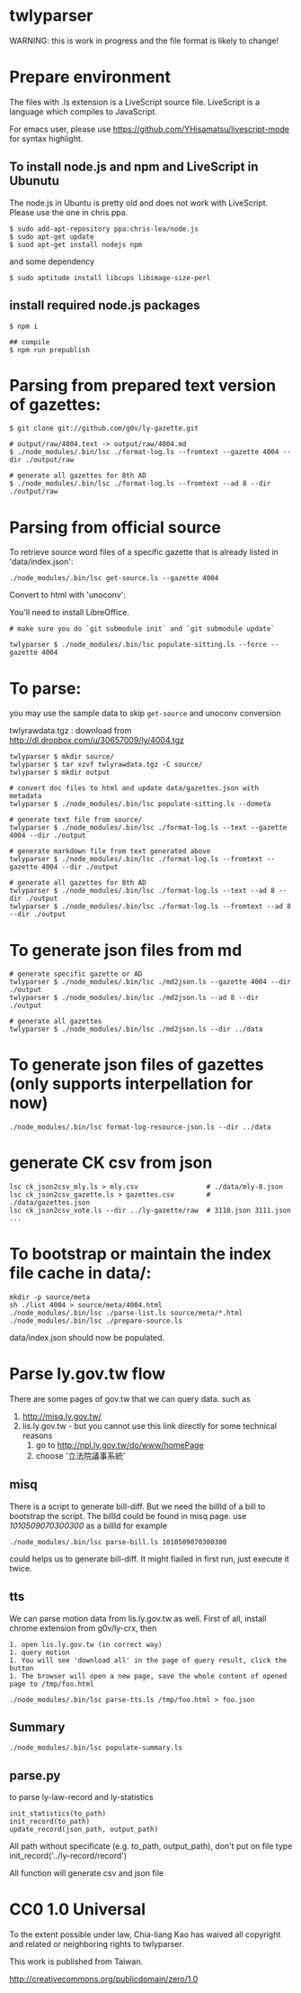 twlyparser
============

WARNING: this is work in progress and the file format is likely to change!

# Prepare environment

The files with .ls extension is a LiveScript source file. 
LiveScript is a language which compiles to JavaScript.

For emacs user, please use
https://github.com/YHisamatsu/livescript-mode for syntax highlight.

## To install node.js and npm and LiveScript in Ubunutu

The node.js in Ubuntu is pretty old and does not work with
LiveScript. Please use the one in chris ppa.

```
$ sudo add-apt-repository ppa:chris-lea/node.js
$ sudo apt-get update
$ suod apt-get install nodejs npm
```

and some dependency

    $ sudo aptitude install libcups libimage-size-perl

## install required node.js packages

```
$ npm i

## compile 
$ npm run prepublish
```

# Parsing from prepared text version of gazettes:

```
$ git clone git://github.com/g0v/ly-gazette.git

# output/raw/4004.text -> output/raw/4004.md
$ ./node_modules/.bin/lsc ./format-log.ls --fromtext --gazette 4004 --dir ./output/raw

# generate all gazettes for 8th AD
$ ./node_modules/.bin/lsc ./format-log.ls --fromtext --ad 8 --dir ./output/raw
```

# Parsing from official source

To retrieve source word files of a specific gazette that is already listed in
'data/index.json':

```
./node_modules/.bin/lsc get-source.ls --gazette 4004

```

Convert to html with 'unoconv':

You'll need to install LibreOffice.

```
# make sure you do `git submodule init` and `git submodule update`

twlyparser $ ./node_modules/.bin/lsc populate-sitting.ls --force --gazette 4004
```

# To parse:

you may use the sample data to skip `get-source` and unoconv conversion

twlyrawdata.tgz : download from http://dl.dropbox.com/u/30657009/ly/4004.tgz

```
twlyparser $ mkdir source/
twlyparser $ tar xzvf twlyrawdata.tgz -C source/ 
twlyparser $ mkdir output

# convert doc files to html and update data/gazettes.json with metadata
twlyparser $ ./node_modules/.bin/lsc populate-sitting.ls --dometa

# generate text file from source/
twlyparser $ ./node_modules/.bin/lsc ./format-log.ls --text --gazette 4004 --dir ./output

# generate markdown file from text generated above
twlyparser $ ./node_modules/.bin/lsc ./format-log.ls --fromtext --gazette 4004 --dir ./output

# generate all gazettes for 8th AD
twlyparser $ ./node_modules/.bin/lsc ./format-log.ls --text --ad 8 --dir ./output
twlyparser $ ./node_modules/.bin/lsc ./format-log.ls --fromtext --ad 8 --dir ./output
```

# To generate json files from md

```
# generate specific gazette or AD
twlyparser $ ./node_modules/.bin/lsc ./md2json.ls --gazette 4004 --dir ./output
twlyparser $ ./node_modules/.bin/lsc ./md2json.ls --ad 8 --dir ./output

# generate all gazettes
twlyparser $ ./node_modules/.bin/lsc ./md2json.ls --dir ../data
```

# To generate json files of gazettes (only supports interpellation for now)

```
./node_modules/.bin/lsc format-log-resource-json.ls --dir ../data
```

# generate CK csv from json
```
lsc ck_json2csv_mly.ls > mly.csv                 # ./data/mly-8.json
lsc ck_json2csv_gazette.ls > gazettes.csv        # ./data/gazettes.json
lsc ck_json2csv_vote.ls --dir ../ly-gazette/raw  # 3110.json 3111.json ...
```

# To bootstrap or maintain the index file cache in data/:

```
mkdir -p source/meta
sh ./list 4004 > source/meta/4004.html
./node_modules/.bin/lsc ./parse-list.ls source/meta/*.html
./node_modules/.bin/lsc ./prepare-source.ls
```

data/index.json should now be populated.

# Parse ly.gov.tw flow

There are some pages of gov.tw that we can query data. such as

1. http://misq.ly.gov.tw/
1. lis.ly.gov.tw - but you cannot use this link directly for some technical reasons
    1. go to http://npl.ly.gov.tw/do/www/homePage
    1. choose '立法院議事系統'

## misq

There is a script to generate bill-diff. But we need the billId of a bill to bootstrap the script. The billId could be found in misq page. use *1010509070300300* as a billId for example

    ./node_modules/.bin/lsc parse-bill.ls 1010509070300300

could helps us to generate bill-diff. It might fiailed in first run, just execute it twice.

## tts

We can parse motion data from lis.ly.gov.tw as well. First of all, install chrome extension  from g0v/ly-crx, then

    1. open lis.ly.gov.tw (in correct way)
    1. query motion
    1. You will see 'download all' in the page of query result, click the button
    1. The browser will open a new page, save the whole content of opened page to /tmp/foo.html

    ./node_modules/.bin/lsc parse-tts.ls /tmp/foo.html > foo.json

## Summary

    ./node_modules/.bin/lsc populate-summary.ls

## parse.py

to parse ly-law-record and ly-statistics

```
init_statistics(to_path)
init_record(to_path)
update_record(json_path, output_path)
```

All path without specificate (e.g. to_path, output_path), don't put on file type init_record('../ly-record/record')

All function will generate csv and json file


# CC0 1.0 Universal

To the extent possible under law, Chia-liang Kao has waived all copyright
and related or neighboring rights to twlyparser.

This work is published from Taiwan.

http://creativecommons.org/publicdomain/zero/1.0
